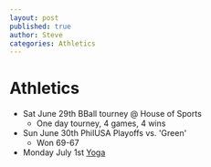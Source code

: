 ```yaml
---
layout: post
published: true
author: Steve
categories: Athletics
---
```


# Athletics

* Sat June 29th BBall tourney @ House of Sports
  * One day tourney, 4 games, 4 wins
* Sun June 30th PhilUSA Playoffs vs. 'Green'
  * Won 69-67
* Monday July 1st [Yoga](https://www.instagram.com/tvyogi)
